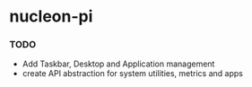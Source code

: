 # nucleon-pi

### TODO
- Add Taskbar, Desktop and Application management
- create API abstraction for system utilities, metrics and apps